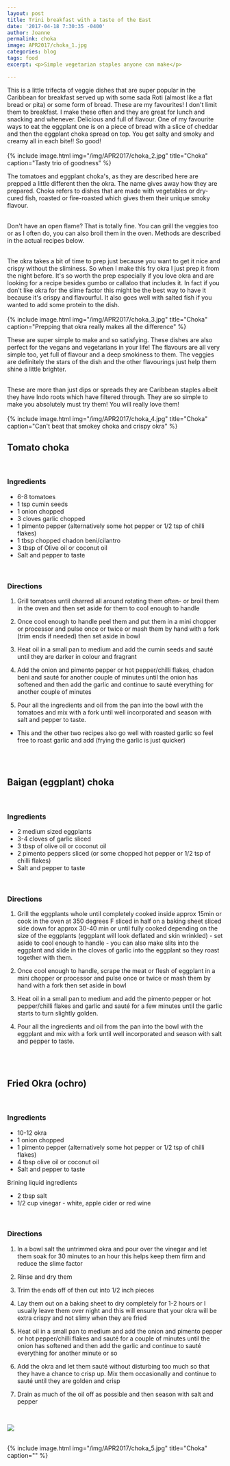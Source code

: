 ```yaml
---
layout: post
title: Trini breakfast with a taste of the East
date: '2017-04-18 7:30:35 -0400'
author: Joanne
permalink: choka
image: APR2017/choka_1.jpg
categories: blog
tags: food
excerpt: <p>Simple vegetarian staples anyone can make</p>

---
```


This is a little trifecta of veggie dishes that are super popular in the Caribbean for breakfast served up with some sada Roti (almost like a flat bread or pita) or some form of bread. These are my favourites! I don't limit them to breakfast. I make these often and they are great for lunch and snacking and whenever. Delicious and full of flavour.  One of my favourite ways to eat the eggplant one is on a piece of bread with a slice of cheddar and then the eggplant choka spread on top.  You get salty and smoky and creamy all in each bite!! So good!
<br>
<br>
{% include image.html
            img="/img/APR2017/choka_2.jpg"
            title="Choka"
            caption="Tasty trio of goodness" %}

The tomatoes and eggplant choka's, as they are described here are prepped a little different then the okra. The name gives away how they are prepared. Choka refers to dishes that are made with vegetables or dry-cured fish, roasted or fire-roasted which gives them their unique smoky flavour.
<br>
<br>

Don't have an open flame? That is totally fine. You can grill the veggies too or as I often do, you can also broil them in the oven. Methods are described in the actual recipes below.
<br>
<br>

The okra takes a bit of time to prep just because you want to get it nice and crispy without the sliminess.  So when I make this fry okra I just prep it from the night before.  It's so worth the prep especially if you love okra and are looking for a recipe besides gumbo or callaloo that includes it. In fact if you don't like okra for the slime factor this might be the best way to have it because it's crispy and flavourful.  It also goes well with salted fish if you wanted to add some protein to the dish.  
<br>
{% include image.html
            img="/img/APR2017/choka_3.jpg"
            title="Choka"
            caption="Prepping that okra really makes all the difference" %}

These are super simple to make and so satisfying. These dishes are also perfect for the vegans and vegetarians in your life! The flavours are all very simple too, yet full of flavour and a deep smokiness to them. The veggies are definitely the stars of the dish and the other flavourings just help them shine a little brighter.  
<br>

These are more than just dips or spreads they are Caribbean staples albeit they have Indo roots which have filtered through. They are so simple to make you absolutely must try them! You will really love them!
<br>
<br>
{% include image.html
            img="/img/APR2017/choka_4.jpg"
            title="Choka"
            caption="Can't beat that smokey choka and crispy okra" %}


## Tomato choka
<br>

### Ingredients

* 6-8 tomatoes
* 1 tsp cumin seeds
* 1 onion chopped
* 3 cloves garlic chopped
* 1 pimento pepper (alternatively some hot pepper or 1/2 tsp of chilli flakes)
* 1 tbsp chopped chadon beni/cilantro
* 3 tbsp of Olive oil or coconut oil
* Salt and pepper to taste
<br>

### Directions

1. Grill tomatoes until charred all around rotating them often- or broil them in the oven and then set aside for them to cool enough to handle

1. Once cool enough to handle peel them and put them in a mini chopper or processor and pulse once or twice or mash them by hand with a fork (trim ends if needed) then set aside in bowl

1. Heat oil in a small pan to medium and add the cumin seeds and sauté until they are darker in colour and fragrant

1. Add the onion and pimento pepper or hot pepper/chilli flakes, chadon beni and sauté for another couple of minutes until the onion has softened and then add the garlic and continue to sauté everything for another couple of minutes

1. Pour all the ingredients and oil from the pan into the bowl with the tomatoes and mix with a fork until well incorporated and season with salt and pepper to taste.
* This and the other two recipes also go well with roasted garlic so feel free to roast garlic and add (frying the garlic is just quicker)
<br>
<br>

## Baigan (eggplant) choka
<br>

### Ingredients

* 2 medium sized eggplants
* 3-4 cloves of garlic sliced
* 3 tbsp of olive oil or coconut oil
* 2 pimento peppers sliced (or some chopped hot pepper or 1/2 tsp of chilli flakes)
* Salt and pepper to taste
<br>

### Directions

1. Grill the eggplants whole until completely cooked inside approx 15min or cook in the oven at 350 degrees F sliced in half on a baking sheet sliced side down for approx 30-40 min or until fully cooked depending on the size of the eggplants (eggplant will look deflated and skin wrinkled) - set aside to cool enough to handle - you can also make slits into the eggplant and slide in the cloves of garlic into the eggplant so they roast together with them.

1. Once cool enough to handle, scrape the meat or flesh of eggplant in a mini chopper or processor and pulse once or twice or mash them by hand with a fork then set aside in bowl

1. Heat oil in a small pan to medium and add the pimento pepper or hot pepper/chilli flakes and garlic and sauté for a few minutes until the garlic starts to turn slightly golden.

1. Pour all the ingredients and oil from the pan into the bowl with the eggplant and mix with a fork until well incorporated and season with salt and pepper to taste.
<br>
<br>

## Fried Okra (ochro)
<br>

### Ingredients

* 10-12 okra
* 1 onion chopped
* 1 pimento pepper (alternatively some hot pepper or 1/2 tsp of chilli flakes)
* 4 tbsp olive oil or coconut oil
* Salt and pepper to taste

Brining liquid ingredients

* 2 tbsp salt
* 1/2 cup vinegar - white, apple cider or red wine
<br>

### Directions

1. In a bowl salt the untrimmed okra and pour over the vinegar and let them soak for 30 minutes to an hour this helps keep them firm and reduce the slime factor

1. Rinse and dry them

1. Trim the ends off of then cut into 1/2 inch pieces

1. Lay them out on a baking sheet to dry completely for 1-2 hours or I usually leave them over night and this will ensure that your okra will be extra crispy and not slimy when they are fried

1. Heat oil in a small pan to medium and add the onion and pimento pepper or hot pepper/chilli flakes and sauté for a couple of minutes until the onion has softened and then add the garlic and continue to sauté everything for another minute or so

1. Add the okra and let them sauté without disturbing too much so that they have a chance to crisp up. Mix them occasionally and continue to sauté until they are golden and crisp

1. Drain as much of the oil off as possible and then season with salt and pepper

<br>
<p class="apple__news__logo"><a href="https://apple.news/TKVtoVhGUQSuiufA4bqI-gg"><img src="{{ basesite.url }}/img/apple_news.svg" /></a></p>


<br>
{% include image.html
            img="/img/APR2017/choka_5.jpg"
            title="Choka"
            caption="" %}
